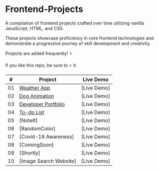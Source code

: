 # Frontend-Projects
A compilation of frontend projects crafted over time utilizing vanilla JavaScript, HTML, and CSS. 

These projects showcase proficiency in core frontend technologies and demonstrate a progressive journey of skill development and creativity.

Projects are added frequently! ⚡

If you like this repo, be sure to ⭐ it.


|  #  | Project | Live Demo | 
| --- | ------------------------------------------------ | --------------------  |
| 01  | [Weather App](https://github.com/sanyam-saurabh/Frontend-Projects/tree/main/Weather%20App)| [Live Demo]|
| 02  | [Dog Animation](https://github.com/sanyam-saurabh/Frontend-Projects/tree/main/Dog%20Animation)| [Live Demo]|
| 03  | [Developer Portfolio](https://github.com/sanyam-saurabh/Frontend-Projects/tree/main/Developer%20Portfolio)| [Live Demo]|
| 04  | [To-do List](https://github.com/sanyam-saurabh/Frontend-Projects/tree/main/To-do-List)| [Live Demo]|
| 05  | [NoteIt]| [Live Demo]|
| 06  | [RandomColor]| [Live Demo]|
| 07  | [Covid-19 Awareness]| [Live Demo]|
| 08  | [ComingSoon]| [Live Demo]|
| 09  | [Shortly]| [Live Demo]|
| 10  | [Image Search Website]| [Live Demo]|
